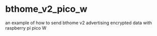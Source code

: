 # bthome_v2_pico_w
an example of how to send bthome v2 advertising encrypted data with raspberry pi pico W
